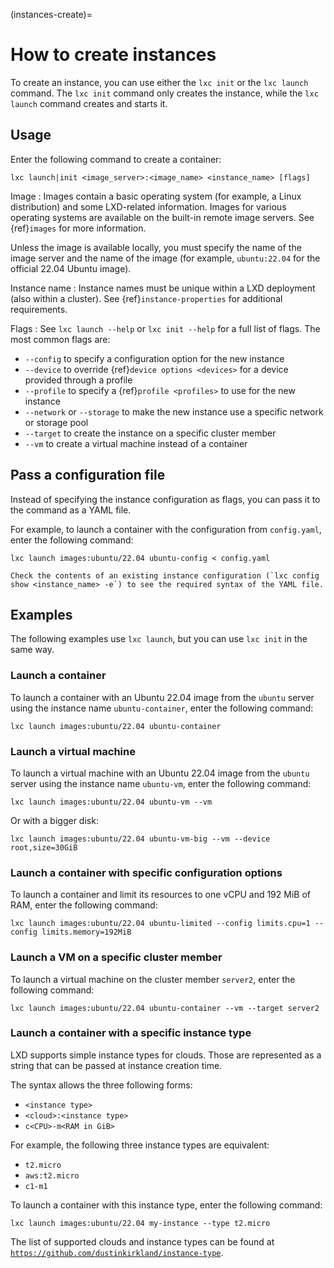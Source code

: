 (instances-create)=
# How to create instances

To create an instance, you can use either the `lxc init` or the `lxc launch` command.
The `lxc init` command only creates the instance, while the `lxc launch` command creates and starts it.

## Usage

Enter the following command to create a container:

    lxc launch|init <image_server>:<image_name> <instance_name> [flags]

Image
: Images contain a basic operating system (for example, a Linux distribution) and some LXD-related information.
  Images for various operating systems are available on the built-in remote image servers.
  See {ref}`images` for more information.

  Unless the image is available locally, you must specify the name of the image server and the name of the image (for example, `ubuntu:22.04` for the official 22.04 Ubuntu image).

Instance name
: Instance names must be unique within a LXD deployment (also within a cluster).
  See {ref}`instance-properties` for additional requirements.

Flags
: See `lxc launch --help` or `lxc init --help` for a full list of flags.
  The most common flags are:

  - `--config` to specify a configuration option for the new instance
  - `--device` to override {ref}`device options <devices>` for a device provided through a profile
  - `--profile` to specify a {ref}`profile <profiles>` to use for the new instance
  - `--network` or `--storage` to make the new instance use a specific network or storage pool
  - `--target` to create the instance on a specific cluster member
  - `--vm` to create a virtual machine instead of a container

## Pass a configuration file

Instead of specifying the instance configuration as flags, you can pass it to the command as a YAML file.

For example, to launch a container with the configuration from `config.yaml`, enter the following command:

    lxc launch images:ubuntu/22.04 ubuntu-config < config.yaml

```{tip}
Check the contents of an existing instance configuration (`lxc config show <instance_name> -e`) to see the required syntax of the YAML file.
```

## Examples

The following examples use `lxc launch`, but you can use `lxc init` in the same way.

### Launch a container

To launch a container with an Ubuntu 22.04 image from the `ubuntu` server using the instance name `ubuntu-container`, enter the following command:

    lxc launch images:ubuntu/22.04 ubuntu-container

### Launch a virtual machine

To launch a virtual machine with an Ubuntu 22.04 image from the `ubuntu` server using the instance name `ubuntu-vm`, enter the following command:

    lxc launch images:ubuntu/22.04 ubuntu-vm --vm

Or with a bigger disk:

    lxc launch images:ubuntu/22.04 ubuntu-vm-big --vm --device root,size=30GiB

### Launch a container with specific configuration options

To launch a container and limit its resources to one vCPU and 192 MiB of RAM, enter the following command:

    lxc launch images:ubuntu/22.04 ubuntu-limited --config limits.cpu=1 --config limits.memory=192MiB

### Launch a VM on a specific cluster member

To launch a virtual machine on the cluster member `server2`, enter the following command:

    lxc launch images:ubuntu/22.04 ubuntu-container --vm --target server2

### Launch a container with a specific instance type

LXD supports simple instance types for clouds.
Those are represented as a string that can be passed at instance creation time.

The syntax allows the three following forms:

- `<instance type>`
- `<cloud>:<instance type>`
- `c<CPU>-m<RAM in GiB>`

For example, the following three instance types are equivalent:

- `t2.micro`
- `aws:t2.micro`
- `c1-m1`

To launch a container with this instance type, enter the following command:

    lxc launch images:ubuntu/22.04 my-instance --type t2.micro

The list of supported clouds and instance types can be found at [`https://github.com/dustinkirkland/instance-type`](https://github.com/dustinkirkland/instance-type).
